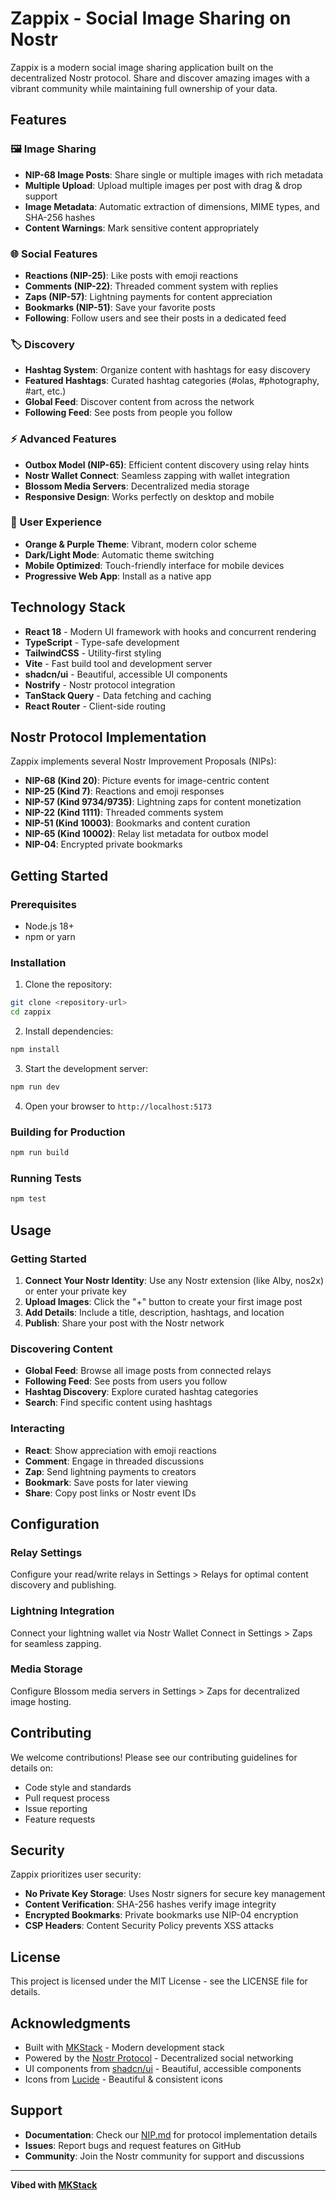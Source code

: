 # Zappix - Social Image Sharing on Nostr

Zappix is a modern social image sharing application built on the decentralized Nostr protocol. Share and discover amazing images with a vibrant community while maintaining full ownership of your data.

## Features

### 🖼️ Image Sharing
- **NIP-68 Image Posts**: Share single or multiple images with rich metadata
- **Multiple Upload**: Upload multiple images per post with drag & drop support
- **Image Metadata**: Automatic extraction of dimensions, MIME types, and SHA-256 hashes
- **Content Warnings**: Mark sensitive content appropriately

### 🌐 Social Features
- **Reactions (NIP-25)**: Like posts with emoji reactions
- **Comments (NIP-22)**: Threaded comment system with replies
- **Zaps (NIP-57)**: Lightning payments for content appreciation
- **Bookmarks (NIP-51)**: Save your favorite posts
- **Following**: Follow users and see their posts in a dedicated feed

### 🏷️ Discovery
- **Hashtag System**: Organize content with hashtags for easy discovery
- **Featured Hashtags**: Curated hashtag categories (#olas, #photography, #art, etc.)
- **Global Feed**: Discover content from across the network
- **Following Feed**: See posts from people you follow

### ⚡ Advanced Features
- **Outbox Model (NIP-65)**: Efficient content discovery using relay hints
- **Nostr Wallet Connect**: Seamless zapping with wallet integration
- **Blossom Media Servers**: Decentralized media storage
- **Responsive Design**: Works perfectly on desktop and mobile

### 🎨 User Experience
- **Orange & Purple Theme**: Vibrant, modern color scheme
- **Dark/Light Mode**: Automatic theme switching
- **Mobile Optimized**: Touch-friendly interface for mobile devices
- **Progressive Web App**: Install as a native app

## Technology Stack

- **React 18** - Modern UI framework with hooks and concurrent rendering
- **TypeScript** - Type-safe development
- **TailwindCSS** - Utility-first styling
- **Vite** - Fast build tool and development server
- **shadcn/ui** - Beautiful, accessible UI components
- **Nostrify** - Nostr protocol integration
- **TanStack Query** - Data fetching and caching
- **React Router** - Client-side routing

## Nostr Protocol Implementation

Zappix implements several Nostr Improvement Proposals (NIPs):

- **NIP-68 (Kind 20)**: Picture events for image-centric content
- **NIP-25 (Kind 7)**: Reactions and emoji responses
- **NIP-57 (Kind 9734/9735)**: Lightning zaps for content monetization
- **NIP-22 (Kind 1111)**: Threaded comments system
- **NIP-51 (Kind 10003)**: Bookmarks and content curation
- **NIP-65 (Kind 10002)**: Relay list metadata for outbox model
- **NIP-04**: Encrypted private bookmarks

## Getting Started

### Prerequisites
- Node.js 18+ 
- npm or yarn

### Installation

1. Clone the repository:
```bash
git clone <repository-url>
cd zappix
```

2. Install dependencies:
```bash
npm install
```

3. Start the development server:
```bash
npm run dev
```

4. Open your browser to `http://localhost:5173`

### Building for Production

```bash
npm run build
```

### Running Tests

```bash
npm test
```

## Usage

### Getting Started
1. **Connect Your Nostr Identity**: Use any Nostr extension (like Alby, nos2x) or enter your private key
2. **Upload Images**: Click the "+" button to create your first image post
3. **Add Details**: Include a title, description, hashtags, and location
4. **Publish**: Share your post with the Nostr network

### Discovering Content
- **Global Feed**: Browse all image posts from connected relays
- **Following Feed**: See posts from users you follow
- **Hashtag Discovery**: Explore curated hashtag categories
- **Search**: Find specific content using hashtags

### Interacting
- **React**: Show appreciation with emoji reactions
- **Comment**: Engage in threaded discussions
- **Zap**: Send lightning payments to creators
- **Bookmark**: Save posts for later viewing
- **Share**: Copy post links or Nostr event IDs

## Configuration

### Relay Settings
Configure your read/write relays in Settings > Relays for optimal content discovery and publishing.

### Lightning Integration
Connect your lightning wallet via Nostr Wallet Connect in Settings > Zaps for seamless zapping.

### Media Storage
Configure Blossom media servers in Settings > Zaps for decentralized image hosting.

## Contributing

We welcome contributions! Please see our contributing guidelines for details on:
- Code style and standards
- Pull request process
- Issue reporting
- Feature requests

## Security

Zappix prioritizes user security:
- **No Private Key Storage**: Uses Nostr signers for secure key management
- **Content Verification**: SHA-256 hashes verify image integrity
- **Encrypted Bookmarks**: Private bookmarks use NIP-04 encryption
- **CSP Headers**: Content Security Policy prevents XSS attacks

## License

This project is licensed under the MIT License - see the LICENSE file for details.

## Acknowledgments

- Built with [MKStack](https://soapbox.pub/tools/mkstack/) - Modern development stack
- Powered by the [Nostr Protocol](https://nostr.com/) - Decentralized social networking
- UI components from [shadcn/ui](https://ui.shadcn.com/) - Beautiful, accessible components
- Icons from [Lucide](https://lucide.dev/) - Beautiful & consistent icons

## Support

- **Documentation**: Check our [NIP.md](./NIP.md) for protocol implementation details
- **Issues**: Report bugs and request features on GitHub
- **Community**: Join the Nostr community for support and discussions

---

**Vibed with [MKStack](https://soapbox.pub/tools/mkstack/)**
